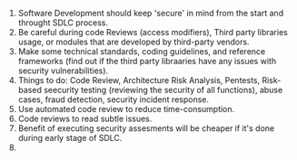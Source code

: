1. Software Development should keep 'secure' in mind from the start and throught SDLC process.
2. Be careful during code Reviews (access modifiers), Third party libraries usage, or modules that are developed by third-party vendors.
3. Make some technical standards, coding guidelines, and reference frameworks (find out if the third party libraaries have any issues with security vulnerabilities).
4. Things to do: Code Review, Architecture Risk Analysis, Pentests, Risk-based seecurity testing (reviewing the security of all functions), abuse cases, fraud detection, security incident response.
5. Use automated code review to reduce time-consumption.
6. Code reviews to read subtle issues.
7. Benefit of executing security assesments will be cheaper if it's done during early stage of SDLC.
8. 
